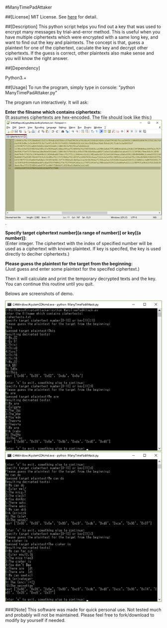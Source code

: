 #ManyTimePadAttaker

##[License]
MIT License. See [here](https://github.com/636F57/CryptoAttackers/blob/master/LICENSE) for detail.

##[Description]
This python script helps you find out a key that was used to encrypt many messages by trial-and-error method.
This is useful when you have multiple ciphertexts which were encrypted with a same long key, and want to find out the key and plaintexts.
The concept is that, guess a plaintext for one of the ciphertext, caculate the key and decrypt other ciphertexts. If the guess is correct, other plaintexts also make sense and you will know the right answer.

##[Dependency]

Python3.+

##[Usage]
To run the program, simply type in console:
"python ManyTimePadAttaker.py"

The program run interactively. It will ask:  
  
**Enter the filname which contains ciphertexts:**    
(It assumes ciphertexts are hex-encoded. The file should look like this:) ![file example](https://github.com/636F57/resource/blob/master/mtp-example3s.png).

**Specify target ciphertext number[(a range of number)] or key[(a number)]:**  
(Enter integer. The ciphertext with the index of specified number will be used as a ciphertext with known plaintext. If key is specifed, the key is used directly to deciher ciphertexts.)

**Please guess the plaintext for the target from the beginning:**  
(Just guess and enter some plaintext for the specifed ciphertext.)

Then it will calculate and print the temporary decrypted texts and the key.    
You can continue this routine until you quit.

Belows are screenshots of demo.

![screenshot1](https://github.com/636F57/resource/blob/master/mtp-example1.png)
![screenshot2](https://github.com/636F57/resource/blob/master/mtp-example2.png)

###[Note]
This software was made for quick personal use. Not tested much and probably will not be maintained.
Please feel free to fork/download to modify by yourself if needed.

